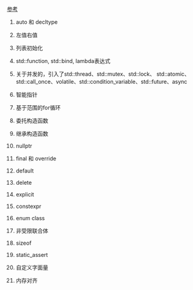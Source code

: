 [参考](https://cloud.tencent.com/developer/article/1745592)

1. auto 和 decltype

2. 左值右值

3. 列表初始化

4. std::function, std::bind, lambda表达式

5. 关于并发的，引入了std::thread、std::mutex、std::lock、
std::atomic、std::call_once、volatile、std::condition_variable、std::future、async

6. 智能指针

7. 基于范围的for循环

8. 委托构造函数

9. 继承构造函数

10. nullptr

11. final 和 override

12. default

13. delete

14. explicit

15. constexpr

16. enum class

17. 非受限联合体

18. sizeof

19. static_assert

20. 自定义字面量

21. 内存对齐



